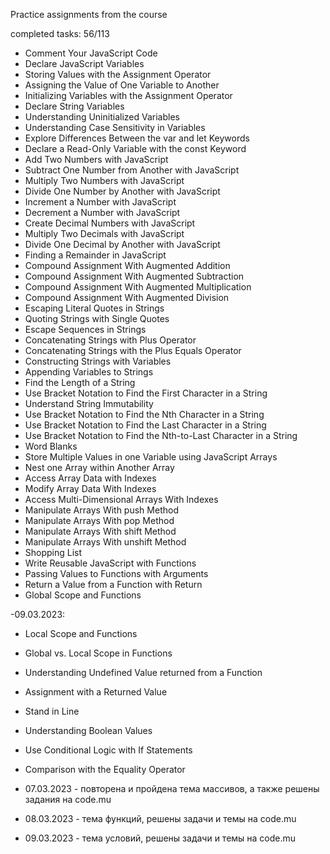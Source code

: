Practice assignments from the course

completed tasks: 56/113

- Comment Your JavaScript Code
- Declare JavaScript Variables
- Storing Values with the Assignment Operator
- Assigning the Value of One Variable to Another
- Initializing Variables with the Assignment Operator
- Declare String Variables
- Understanding Uninitialized Variables
- Understanding Case Sensitivity in Variables
- Explore Differences Between the var and let Keywords
- Declare a Read-Only Variable with the const Keyword
- Add Two Numbers with JavaScript
- Subtract One Number from Another with JavaScript
- Multiply Two Numbers with JavaScript
- Divide One Number by Another with JavaScript
- Increment a Number with JavaScript
- Decrement a Number with JavaScript
- Create Decimal Numbers with JavaScript
- Multiply Two Decimals with JavaScript
- Divide One Decimal by Another with JavaScript
- Finding a Remainder in JavaScript
- Compound Assignment With Augmented Addition
- Compound Assignment With Augmented Subtraction
- Compound Assignment With Augmented Multiplication
- Compound Assignment With Augmented Division
- Escaping Literal Quotes in Strings
- Quoting Strings with Single Quotes
- Escape Sequences in Strings
- Concatenating Strings with Plus Operator
- Concatenating Strings with the Plus Equals Operator
- Constructing Strings with Variables
- Appending Variables to Strings
- Find the Length of a String
- Use Bracket Notation to Find the First Character in a String
- Understand String Immutability
- Use Bracket Notation to Find the Nth Character in a String
- Use Bracket Notation to Find the Last Character in a String
- Use Bracket Notation to Find the Nth-to-Last Character in a String
- Word Blanks
- Store Multiple Values in one Variable using JavaScript Arrays
- Nest one Array within Another Array
- Access Array Data with Indexes
- Modify Array Data With Indexes
- Access Multi-Dimensional Arrays With Indexes
- Manipulate Arrays With push Method
- Manipulate Arrays With pop Method
- Manipulate Arrays With shift Method
- Manipulate Arrays With unshift Method
- Shopping List
- Write Reusable JavaScript with Functions
- Passing Values to Functions with Arguments
- Return a Value from a Function with Return
- Global Scope and Functions

-09.03.2023:

- Local Scope and Functions
- Global vs. Local Scope in Functions
- Understanding Undefined Value returned from a Function
- Assignment with a Returned Value
- Stand in Line
- Understanding Boolean Values
- Use Conditional Logic with If Statements
- Comparison with the Equality Operator

- 07.03.2023 - повторена и пройдена тема массивов, а также решены задания на code.mu 
- 08.03.2023 - тема функций, решены задачи и темы на code.mu
- 09.03.2023 - тема условий, решены задачи и темы на code.mu
